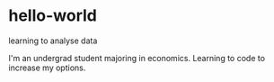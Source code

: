 # hello-world
learning to analyse data

I'm an undergrad student majoring in economics. Learning to code to increase my options.
